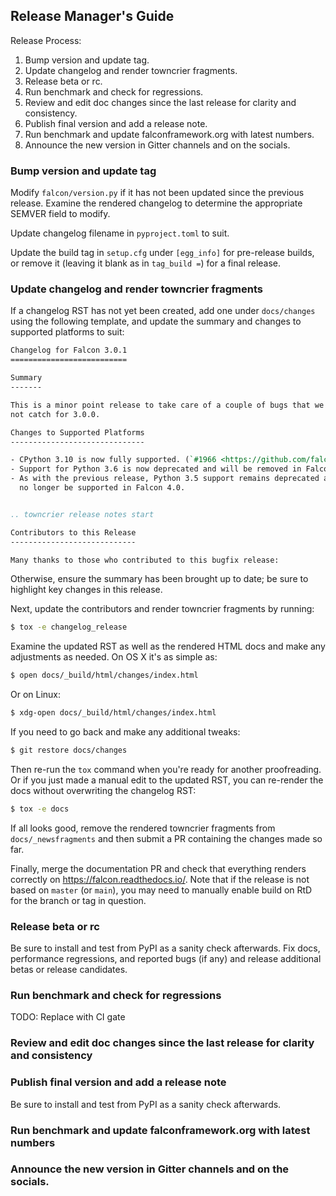 ## Release Manager's Guide

Release Process:

1. Bump version and update tag.
2. Update changelog and render towncrier fragments.
3. Release beta or rc.
4. Run benchmark and check for regressions.
5. Review and edit doc changes since the last release for clarity and consistency.
6. Publish final version and add a release note.
7. Run benchmark and update falconframework.org with latest numbers.
8. Announce the new version in Gitter channels and on the socials.

### Bump version and update tag

Modify `falcon/version.py` if it has not been updated since the previous
release. Examine the rendered changelog to determine the appropriate SEMVER
field to modify.

Update changelog filename in `pyproject.toml` to suit.

Update the build tag in `setup.cfg` under `[egg_info]` for pre-release builds,
or remove it (leaving it blank as in `tag_build =`) for a final release.

### Update changelog and render towncrier fragments

If a changelog RST has not yet been created, add one under `docs/changes` using
the following template, and update the summary and changes to supported
platforms to suit:

```rst
Changelog for Falcon 3.0.1
==========================

Summary
-------

This is a minor point release to take care of a couple of bugs that we did
not catch for 3.0.0.

Changes to Supported Platforms
------------------------------

- CPython 3.10 is now fully supported. (`#1966 <https://github.com/falconry/falcon/issues/1966>`__)
- Support for Python 3.6 is now deprecated and will be removed in Falcon 4.0.
- As with the previous release, Python 3.5 support remains deprecated and will
  no longer be supported in Falcon 4.0.


.. towncrier release notes start

Contributors to this Release
----------------------------

Many thanks to those who contributed to this bugfix release:

```

Otherwise, ensure the summary has been brought up to date; be sure to highlight
key changes in this release.

Next, update the contributors and render towncrier fragments by running:

```sh
$ tox -e changelog_release
```

Examine the updated RST as well as the rendered HTML docs and make any
adjustments as needed. On OS X it's as simple as:

```sh
$ open docs/_build/html/changes/index.html
```

Or on Linux:

```sh
$ xdg-open docs/_build/html/changes/index.html
```

If you need to go back and make any additional tweaks:

```sh
$ git restore docs/changes
```

Then re-run the `tox` command when you're ready for another
proofreading. Or if you just made a manual edit to the updated RST,
you can re-render the docs without overwriting the changelog RST:

```sh
$ tox -e docs
```

If all looks good, remove the rendered towncrier fragments from
`docs/_newsfragments` and then submit a PR containing the changes made so far.

Finally, merge the documentation PR and check that everything renders correctly
on https://falcon.readthedocs.io/. Note that if the release is not based on
`master` (or `main`), you may need to manually enable build on RtD for the
branch or tag in question.

### Release beta or rc

Be sure to install and test from PyPI as a sanity check afterwards. Fix docs,
performance regressions, and reported bugs (if any) and release additional
betas or release candidates.

### Run benchmark and check for regressions

TODO: Replace with CI gate

### Review and edit doc changes since the last release for clarity and consistency

### Publish final version and add a release note

Be sure to install and test from PyPI as a sanity check afterwards.

### Run benchmark and update falconframework.org with latest numbers

### Announce the new version in Gitter channels and on the socials.

